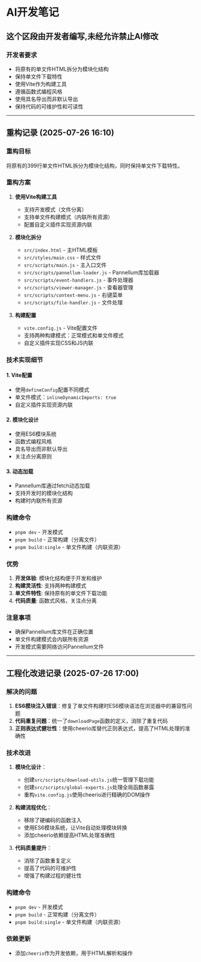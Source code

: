# AI开发笔记

## 这个区段由开发者编写,未经允许禁止AI修改

### 开发者要求
- 将原有的单文件HTML拆分为模块化结构
- 保持单文件下载特性
- 使用Vite作为构建工具
- 遵循函数式编程风格
- 使用具名导出而非默认导出
- 保持代码的可维护性和可读性

---

## 重构记录 (2025-07-26 16:10)

### 重构目标
将原有的399行单文件HTML拆分为模块化结构，同时保持单文件下载特性。

### 重构方案
1. **使用Vite构建工具**
   - 支持开发模式（文件分离）
   - 支持单文件构建模式（内联所有资源）
   - 配置自定义插件实现资源内联

2. **模块化拆分**
   - `src/index.html` - 主HTML模板
   - `src/styles/main.css` - 样式文件
   - `src/scripts/main.js` - 主入口文件
   - `src/scripts/pannellum-loader.js` - Pannellum库加载器
   - `src/scripts/event-handlers.js` - 事件处理器
   - `src/scripts/viewer-manager.js` - 查看器管理
   - `src/scripts/context-menu.js` - 右键菜单
   - `src/scripts/file-handler.js` - 文件处理

3. **构建配置**
   - `vite.config.js` - Vite配置文件
   - 支持两种构建模式：正常模式和单文件模式
   - 自定义插件实现CSS和JS内联

### 技术实现细节

#### 1. Vite配置
- 使用`defineConfig`配置不同模式
- 单文件模式：`inlineDynamicImports: true`
- 自定义插件实现资源内联

#### 2. 模块化设计
- 使用ES6模块系统
- 函数式编程风格
- 具名导出而非默认导出
- 关注点分离原则

#### 3. 动态加载
- Pannellum库通过fetch动态加载
- 支持开发时的模块化结构
- 构建时内联所有资源

### 构建命令
- `pnpm dev` - 开发模式
- `pnpm build` - 正常构建（分离文件）
- `pnpm build:single` - 单文件构建（内联资源）

### 优势
1. **开发体验**: 模块化结构便于开发和维护
2. **构建灵活性**: 支持两种构建模式
3. **单文件特性**: 保持原有的单文件下载功能
4. **代码质量**: 函数式风格，关注点分离

### 注意事项
- 确保Pannellum库文件在正确位置
- 单文件构建模式会内联所有资源
- 开发模式需要网络访问Pannellum文件

---

## 工程化改进记录 (2025-07-26 17:00)

### 解决的问题
1. **ES6模块注入错误**：修复了单文件构建时ES6模块语法在浏览器中的兼容性问题
2. **代码重复问题**：统一了`downloadPage`函数的定义，消除了重复代码
3. **正则表达式健壮性**：使用cheerio库替代正则表达式，提高了HTML处理的准确性

### 技术改进
1. **模块化设计**：
   - 创建`src/scripts/download-utils.js`统一管理下载功能
   - 创建`src/scripts/global-exports.js`处理全局函数暴露
   - 重构`vite.config.js`使用cheerio进行精确的DOM操作

2. **构建流程优化**：
   - 移除了硬编码的函数注入
   - 使用ES6模块系统，让Vite自动处理模块转换
   - 添加cheerio依赖提高HTML处理准确性

3. **代码质量提升**：
   - 消除了函数重复定义
   - 提高了代码的可维护性
   - 增强了构建过程的健壮性

### 构建命令
- `pnpm dev` - 开发模式
- `pnpm build` - 正常构建（分离文件）
- `pnpm build:single` - 单文件构建（内联资源）

### 依赖更新
- 添加`cheerio`作为开发依赖，用于HTML解析和操作 